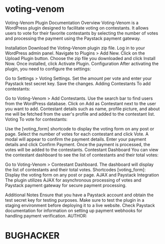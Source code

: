# voting-venom
Voting-Venom Plugin Documentation
Overview
Voting-Venom is a WordPress plugin designed to facilitate voting on contestants. It allows users to vote for their favorite contestants by selecting the number of votes and processing the payment using the Paystack payment gateway.

Installation
Download the Voting-Venom plugin zip file.
Log in to your WordPress admin panel.
Navigate to Plugins > Add New.
Click on the Upload Plugin button.
Choose the zip file you downloaded and click Install Now.
Once installed, click Activate Plugin.
Configuration
After activating the plugin, you need to configure the settings:

Go to Settings > Voting Settings.
Set the amount per vote and enter your Paystack test secret key.
Save the changes.
Adding Contestants
To add contestants:

Go to Voting-Venom > Add Contestants.
Use the search bar to find users from the WordPress database.
Click on Add as Contestant next to the user you want to add.
Contestant details such as name, profile picture, and about me will be fetched from the user's profile and added to the contestant list.
Voting
To vote for contestants:

Use the [voting_form] shortcode to display the voting form on any post or page.
Select the number of votes for each contestant and click Vote.
A modal will appear to confirm the payment details.
Enter your payment details and click Confirm Payment.
Once the payment is processed, the votes will be added to the contestants.
Contestant Dashboard
You can view the contestant dashboard to see the list of contestants and their total votes:

Go to Voting-Venom > Contestant Dashboard.
The dashboard will display the list of contestants and their total votes.
Shortcodes
[voting_form]: Display the voting form on any post or page.
AJAX and Paystack Integration
The plugin utilizes AJAX for asynchronous processing of votes and Paystack payment gateway for secure payment processing.

Additional Notes
Ensure that you have a Paystack account and obtain the test secret key for testing purposes.
Make sure to test the plugin in a staging environment before deploying it to a live website.
Check Paystack documentation for information on setting up payment webhooks for handling payment verification.
AUTHOR: 
# BUGHACKER
